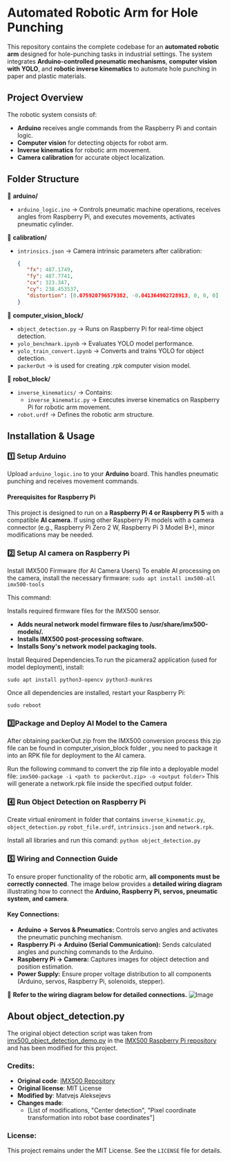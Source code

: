 # **Automated Robotic Arm for Hole Punching**  

This repository contains the complete codebase for an **automated robotic arm** designed for hole-punching tasks in industrial settings. The system integrates **Arduino-controlled pneumatic mechanisms**, **computer vision with YOLO**, and **robotic inverse kinematics** to automate hole punching in paper and plastic materials.  

## **Project Overview**  

The robotic system consists of:  
- **Arduino** receives angle commands from the Raspberry Pi and contain logic.  
- **Computer vision** for detecting objects for robot arm.  
- **Inverse kinematics** for robotic arm movement.  
- **Camera calibration** for accurate object localization.  

## **Folder Structure**  

📂 **arduino/**  
   - `arduino_logic.ino` → Controls pneumatic machine operations, receives angles from Raspberry Pi, and executes movements, activates pneumatic cylinder.  

📂 **calibration/**  
   - `intrinsics.json` → Camera intrinsic parameters after calibration:  
     ```json
     {
        "fx": 487.1749,
        "fy": 487.7741,
        "cx": 323.347,
        "cy": 238.453537,
        "distortion": [0.075920796579382, -0.041364902728913, 0, 0, 0]
     }
     ```  

📂 **computer_vision_block/**  
   - `object_detection.py` → Runs on Raspberry Pi for real-time object detection.  
   - `yolo_benchmark.ipynb` → Evaluates YOLO model performance.  
   - `yolo_train_convert.ipynb` → Converts and trains YOLO for object detection.
   - `packerOut` → is used for creating .rpk computer vision model.

📂 **robot_block/**  
   - `inverse_kinematics/` → Contains:  
     - `inverse_kinematic.py` → Executes inverse kinematics on Raspberry Pi for robotic arm movement.  
   - `robot.urdf` → Defines the robotic arm structure.  

## **Installation & Usage**  

### **1️⃣ Setup Arduino**  
Upload `arduino_logic.ino` to your **Arduino** board. This handles pneumatic punching and receives movement commands.  

#### **Prerequisites for Raspberry Pi**  
This project is designed to run on a **Raspberry Pi 4 or Raspberry Pi 5** with a compatible **AI camera**. If using other Raspberry Pi models with a camera connector (e.g., Raspberry Pi Zero 2 W, Raspberry Pi 3 Model B+), minor modifications may be needed.  


### **2️⃣ Setup AI camera on Raspberry Pi**  
Install IMX500 Firmware (for AI Camera Users)
To enable AI processing on the camera, install the necessary firmware:
```sudo apt install imx500-all imx500-tools```

This command:

Installs required firmware files for the IMX500 sensor.
- **Adds neural network model firmware files to /usr/share/imx500-models/.**
- **Installs IMX500 post-processing software.**
- **Installs Sony's network model packaging tools.**

Install Required Dependencies.To run the picamera2 application (used for model deployment), install:

```sudo apt install python3-opencv python3-munkres```

Once all dependencies are installed, restart your Raspberry Pi:

```sudo reboot```

### **3️⃣Package and Deploy AI Model to the Camera**  

After obtaining packerOut.zip from the IMX500 conversion process this zip file can be found in computer_vision_block folder , you need to package it into an RPK file for deployment to the AI camera.

Run the following command to convert the zip file into a deployable model file:
```imx500-package -i <path to packerOut.zip> -o <output folder>```
This will generate a network.rpk file inside the specified output folder.

### **4️⃣ Run Object Detection on Raspberry Pi**  

Create virtual eniroment in folder that contains ```inverse_kinematic.py```, ```object_detection.py``` ```robot_file.urdf```, ```intrinsics.json``` and ```network.rpk```.

Install all libraries and run this comand:
```python object_detection.py``` 

### **5️⃣ Wiring and Connection Guide**

To ensure proper functionality of the robotic arm, **all components must be correctly connected**. The image below provides a **detailed wiring diagram** illustrating how to connect the **Arduino, Raspberry Pi, servos, pneumatic system, and camera**.

#### **Key Connections:**
- **Arduino → Servos & Pneumatics:** Controls servo angles and activates the pneumatic punching mechanism.
- **Raspberry Pi → Arduino (Serial Communication):** Sends calculated angles and punching commands to the Arduino.
- **Raspberry Pi → Camera:** Captures images for object detection and position estimation.
- **Power Supply:** Ensure proper voltage distribution to all components (Arduino, servos, Raspberry Pi, solenoids, stepper).

🔧 **Refer to the wiring diagram below for detailed connections.**
![Image](https://github.com/user-attachments/assets/caf7abbc-f367-4362-a6da-dbc25235a7e6)

## About object_detection.py
The original object detection script was taken from [imx500_object_detection_demo.py](https://github.com/raspberrypi/picamera2/blob/main/examples/imx500/imx500_object_detection_demo.py) in the [IMX500 Raspberry Pi repository](https://github.com/raspberrypi/imx500-models.git) and has been modified for this project.

### Credits:
- **Original code**: [IMX500 Repository](https://github.com/raspberrypi/picamera2/blob/main/examples/imx500/imx500_object_detection_demo.py)  
- **Original license**: MIT License  
- **Modified by**: Matvejs Aleksejevs  
- **Changes made**:  
  - [List of modifications, "Center detection", "Pixel coordinate transformation into robot base coordinates"]

### License:
This project remains under the MIT License. See the `LICENSE` file for details.
